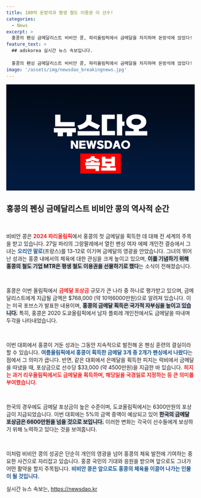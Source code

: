 ```yaml
---
title: 100억 돈방석과 평생 철도 이용권 이 선수!
categories:
  - News
excerpt: >
  홍콩의 펜싱 금메달리스트 비비안 콩, 파리올림픽에서 금메달을 차지하며 돈방석에 앉았다! 평생 철도 이용권과 함께 76만8000달러의 포상금 혜택까지 누리는 그녀의 이야기가 화제를 모으고 있다.
feature_text: >
  ## adskorea 실시간 뉴스 속보입니다.

  홍콩의 펜싱 금메달리스트 비비안 콩, 파리올림픽에서 금메달을 차지하며 돈방석에 앉았다! 평생 철도 이용권과 함께 76만8000달러의 포상금 혜택까지 누리는 그녀의 이야기가 화제를 모으고 있다.
image: '/assets/img/newsdao_breakingnews.jpg'
---
```


<p><img src="/assets/img/newsdao_breakingnews.jpg" alt="adskorea 속보" /></p>

<h2 data-ke-size="size26">홍콩의 펜싱 금메달리스트 비비안 콩의 역사적 순간</h2>

<p data-ke-size="size16">&nbsp;</p>

<p>비비안 콩은 <b><span style="color: #ee2323;">2024 파리올림픽</span></b>에서 홍콩의 첫 금메달을 획득한 데 대해 전 세계의 주목을 받고 있습니다. 27일 파리의 그랑팔레에서 열린 펜싱 여자 에페 개인전 결승에서 그녀는 <b><span style="color: #1a5490;">오리안 말로</span></b>(프랑스)를 13-12로 이기며 금메달의 영광을 안았습니다. 그녀의 뛰어난 성과는 홍콩 내에서의 체육에 대한 관심을 크게 높이고 있으며, <b><span style="background-color: #21538527;">이를 기념하기 위해 홍콩의 철도 기업 MTR은 평생 철도 이용권을 선물하기로 했다</span></b>는 소식이 전해졌습니다. </p>

<p data-ke-size="size16">&nbsp;</p>

<p>홍콩은 이번 올림픽에서 <b><span style="color: #ee2323;">금메달 포상금</span></b> 규모가 큰 나라 중 하나로 평가받고 있으며, 금메달리스트에게 지급될 금액은 $768,000 (약 10억6000만원)으로 알려져 있습니다. 이는 미국 포브스가 발표한 내용이며, <b><span style="background-color: #21538527;">홍콩의 금메달 획득은 국가적 자부심을 높이고 있습니다.</span></b> 특히, 홍콩은 2020 도쿄올림픽에서 남자 플뢰레 개인전에서도 금메달을 따내며 두각을 나타내었습니다. </p>

<p data-ke-size="size16">&nbsp;</p>

<p>이번 대회에서 홍콩이 거둔 성과는 그동안 지속적으로 발전해 온 펜싱 훈련의 결실이라 할 수 있습니다. <b><span style="color: #1a5490;">여름올림픽에서 홍콩이 획득한 금메달 3개 중 2개가 펜싱에서 나왔다</span></b>는 점에서 그 의미가 큽니다. 반면, 같은 대회에서 은메달을 획득한 피지는 럭비에서 금메달을 따냈을 때, 포상금으로 선수당 $33,000 (약 4500만원)을 지급한 바 있습니다. <b><span style="color: #ee2323;">피지는 과거 리우올림픽에서도 금메달을 획득하며, 해당일을 국경일로 지정하는 등 큰 의미를 부여했습니다.</span></b></p>

<p data-ke-size="size16">&nbsp;</p>    

<p>한국의 경우에도 금메달 포상금이 높은 수준이며, 도쿄올림픽에서는 6300만원의 포상금이 지급되었습니다. 이번 대회에는 5%의 금액 증액이 예상되고 있어 <b><span style="background-color: #21538527;">한국의 금메달 포상금은 6600만원을 넘을 것으로 보입니다.</span></b> 이러한 변화는 각국이 선수들에게 보상하기 위해 노력하고 있다는 것을 보여줍니다.</p>

<p data-ke-size="size16">&nbsp;</p>

<p>이처럼 비비안 콩의 성공은 단순히 개인의 영광을 넘어 홍콩의 체육 발전에 기여하는 중요한 사건으로 자리잡고 있습니다. 홍콩 국민의 기대와 응원을 받으며 앞으로도 그녀가 어떤 활약을 할지 주목됩니다. <b><span style="color: #1a5490;">비비안 콩은 앞으로도 홍콩의 체육을 이끌어 나가는 인물이 될 것입니다.</span></b></p>
실시간 뉴스 속보는, <a href="https://newsdao.kr" rel="dofollow">https://newsdao.kr</a>



